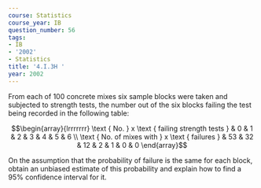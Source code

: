 ```yaml
---
course: Statistics
course_year: IB
question_number: 56
tags:
- IB
- '2002'
- Statistics
title: '4.I.3H '
year: 2002
---
```



From each of 100 concrete mixes six sample blocks were taken and subjected to strength tests, the number out of the six blocks failing the test being recorded in the following table:

$$\begin{array}{lrrrrrrr}
\text { No. } x \text { failing strength tests } & 0 & 1 & 2 & 3 & 4 & 5 & 6 \\
\text { No. of mixes with } x \text { failures } & 53 & 32 & 12 & 2 & 1 & 0 & 0
\end{array}$$

On the assumption that the probability of failure is the same for each block, obtain an unbiased estimate of this probability and explain how to find a $95 \%$ confidence interval for it.